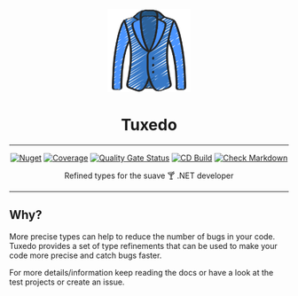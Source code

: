 <!-- markdownlint-disable MD033 MD041 -->
<div align="center">

<img src="images/jacket-icon.png" alt="Tuxedo" width="150px"/>

# Tuxedo

---

[![Nuget](https://img.shields.io/nuget/v/tuxedo)](https://www.nuget.org/packages/tuxedo/)
[![Coverage](https://sonarcloud.io/api/project_badges/measure?project=bmazzarol_Tuxedo&metric=coverage)](https://sonarcloud.io/summary/new_code?id=bmazzarol_Tuxedo)
[![Quality Gate Status](https://sonarcloud.io/api/project_badges/measure?project=bmazzarol_Tuxedo&metric=alert_status)](https://sonarcloud.io/summary/new_code?id=bmazzarol_Tuxedo)
[![CD Build](https://github.com/bmazzarol/tuxedo/actions/workflows/cd-build.yml/badge.svg)](https://github.com/bmazzarol/tuxedo/actions/workflows/cd-build.yml)
[![Check Markdown](https://github.com/bmazzarol/tuxedo/actions/workflows/check-markdown.yml/badge.svg)](https://github.com/bmazzarol/tuxedo/actions/workflows/check-markdown.yml)

Refined types for the suave :cocktail: .NET developer

---

</div>
<!-- markdownlint-enable MD033 MD041 -->

## Why?

More precise types can help to reduce the number of bugs in your code. Tuxedo
provides a set of type refinements that can be used to make your code more
precise and catch bugs faster.

For more details/information keep reading the docs or have a look at the test
projects or create an issue.
